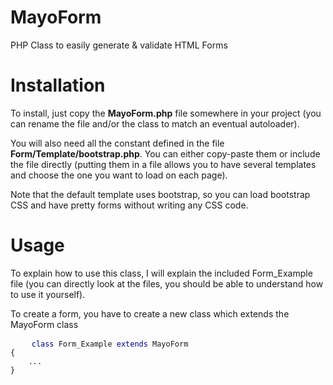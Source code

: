 MayoForm
========

PHP Class to easily generate &amp; validate HTML Forms

<h1>Installation</h1>

To install, just copy the <strong>MayoForm.php</strong> file somewhere in your project (you can rename the file and/or the class to match
an eventual autoloader).

You will also need all the constant defined in the file <strong>Form/Template/bootstrap.php</strong>. You can either copy-paste them or
include the file directly (putting them in a file allows you to have several templates and choose the one you want to
load on each page).

Note that the default template uses bootstrap, so you can load bootstrap CSS and have pretty forms without writing any
CSS code.

<h1>Usage</h1>

To explain how to use this class, I will explain the included Form_Example file (you can directly look at the files, you
should be able to understand how to use it yourself).

To create a form, you have to create a new class which extends the MayoForm class
<pre>
    <code><span style="color: #000080">class</span> Form_Example <span style="color: #000080">extends</span> MayoForm
{
    ...
}</code>
</pre>